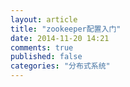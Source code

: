 ```yaml
---
layout: article
title: "zookeeper配置入门"
date: 2014-11-20 14:21
comments: true
published: false
categories: "分布式系统"
---
```

